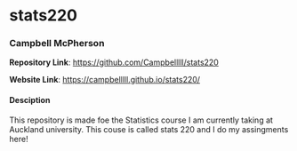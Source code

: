 # stats220

### Campbell McPherson

**Repository Link**: https://github.com/Campbelllll/stats220 

**Website Link**: https://campbelllll.github.io/stats220/

#### Desciption
This repository is made foe the Statistics course I am currently taking at Auckland university. This couse is called stats 220 and I do my assingments here!
